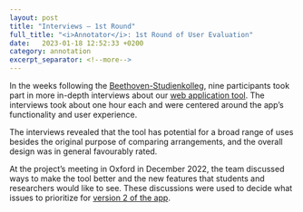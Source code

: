 ```yaml
---
layout: post
title: "Interviews — 1st Round"
full_title: "<i>Annotator</i>: 1st Round of User Evaluation"
date:   2023-01-18 12:52:33 +0200
category: annotation
excerpt_separator: <!--more-->
---
```


In the weeks following the [Beethoven-Studienkolleg](https://domestic-beethoven.eu/hausmusik/2022/09/08/Studienkolleg_1.html), nine participants took part in more in-depth interviews about our [web application tool](https://tool.domestic-beethoven.eu). The interviews took about one hour each and were centered around the app’s functionality and user experience.

<!--more-->

The interviews revealed that the tool has potential for a broad range of uses besides the original purpose of comparing arrangements, and the overall design was in general favourably rated.

At the project’s meeting in Oxford in December 2022, the team discussed ways to make the tool better and the new features that students and researchers would like to see. These discussions were used to decide what issues to prioritize for [version 2 of the app](https://domestic-beethoven.eu/annotation/2023/03/09/Annotator_Version_2.html).
